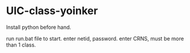 # UIC-class-yoinker
Install python before hand.

run run.bat file to start.
enter netid, password.
enter CRNS, must be more than 1 class.

